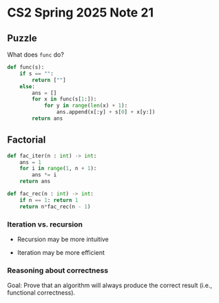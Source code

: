 # CS2 Spring 2025 Note 21

## Puzzle

What does `func` do?

```python
def func(s):
    if s == "":
        return [""]
    else:
        ans = []
        for x in func(s[1:]):
            for y in range(len(x) + 1):
                ans.append(x[:y] + s[0] + x[y:])
        return ans
```

## Factorial

```python
def fac_iter(n : int) -> int:
    ans = 1
    for i in range(1, n + 1):
        ans *= i
    return ans
```

```python
def fac_rec(n : int) -> int:
    if n == 1: return 1
    return n*fac_rec(n - 1)
```

### Iteration vs. recursion

* Recursion may be more intuitive

* Iteration may be more efficient

### Reasoning about correctness

Goal: Prove that an algorithm will always produce the correct result (i.e.,
functional correctness).
